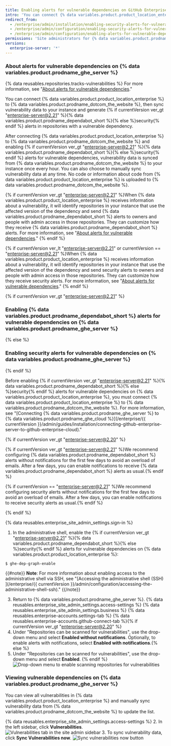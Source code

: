 ```yaml
---
title: Enabling alerts for vulnerable dependencies on GitHub Enterprise Server
intro: 'You can connect {% data variables.product.product_location_enterprise %} to {% data variables.product.prodname_ghe_cloud %} and enable {% if currentVersion ver_gt "enterprise-server@2.21" %}{% data variables.product.prodname_dependabot_short %}{% else %}security{% endif %} alerts for vulnerable dependencies in repositories in your instance.'
redirect_from:
  - /enterprise/admin/installation/enabling-security-alerts-for-vulnerable-dependencies-on-github-enterprise-server
  - /enterprise/admin/configuration/enabling-security-alerts-for-vulnerable-dependencies-on-github-enterprise-server
  - /enterprise/admin/configuration/enabling-alerts-for-vulnerable-dependencies-on-github-enterprise-server
permissions: 'Site administrators for {% data variables.product.prodname_ghe_server %} who are also owners of the connected {% data variables.product.prodname_ghe_cloud %} organization or enterprise account can enable {% if currentVersion ver_gt "enterprise-server@2.21" %}{% data variables.product.prodname_dependabot_short %}{% else %}security{% endif %} alerts for vulnerable dependencies on {% data variables.product.prodname_ghe_server %}.'
versions:
  enterprise-server: '*'
---
```


### About alerts for vulnerable dependencies on {% data variables.product.prodname_ghe_server %}

{% data reusables.repositories.tracks-vulnerabilities %} For more information, see "[About alerts for vulnerable dependencies](/github/managing-security-vulnerabilities/about-alerts-for-vulnerable-dependencies)."

You can connect {% data variables.product.product_location_enterprise %} to {% data variables.product.prodname_dotcom_the_website %}, then sync vulnerability data to your instance and generate {% if currentVersion ver_gt "enterprise-server@2.21" %}{% data variables.product.prodname_dependabot_short %}{% else %}security{% endif %} alerts in repositories with a vulnerable dependency.

After connecting {% data variables.product.product_location_enterprise %} to {% data variables.product.prodname_dotcom_the_website %} and enabling {% if currentVersion ver_gt "enterprise-server@2.21" %}{% data variables.product.prodname_dependabot_short %}{% else %}security{% endif %} alerts for vulnerable dependencies, vulnerability data is synced from {% data variables.product.prodname_dotcom_the_website %} to your instance once every hour. You can also choose to manually sync vulnerability data at any time. No code or information about code from {% data variables.product.product_location_enterprise %} is uploaded to {% data variables.product.prodname_dotcom_the_website %}.

{% if currentVersion ver_gt "enterprise-server@2.21" %}When {% data variables.product.product_location_enterprise %} receives information about a vulnerability, it will identify repositories in your instance that use the affected version of the dependency and send {% data variables.product.prodname_dependabot_short %} alerts to owners and people with admin access in those repositories. They can customize how they receive {% data variables.product.prodname_dependabot_short %} alerts. For more information, see "[About alerts for vulnerable dependencies](/github/managing-security-vulnerabilities/about-alerts-for-vulnerable-dependencies/#configuring-notifications-for-github-dependabot-alerts)."
{% endif %}

{% if currentVersion ver_lt "enterprise-server@2.21" or currentVersion == "enterprise-server@2.21" %}When {% data variables.product.product_location_enterprise %} receives information about a vulnerability, it will identify repositories in your instance that use the affected version of the dependency and send security alerts to owners and people with admin access in those repositories. They can customize how they receive security alerts. For more information, see "[About alerts for vulnerable dependencies](/github/managing-security-vulnerabilities/about-alerts-for-vulnerable-dependencies/#configuring-notifications-for-security-alerts)."
{% endif %}

{% if currentVersion ver_gt "enterprise-server@2.21" %}
### Enabling {% data variables.product.prodname_dependabot_short %} alerts for vulnerable dependencies on {% data variables.product.prodname_ghe_server %}
{% else %}
### Enabling security alerts for vulnerable dependencies on {% data variables.product.prodname_ghe_server %}
{% endif %}

Before enabling {% if currentVersion ver_gt "enterprise-server@2.21" %}{% data variables.product.prodname_dependabot_short %}{% else %}security{% endif %} alerts for vulnerable dependencies on {% data variables.product.product_location_enterprise %}, you must connect {% data variables.product.product_location_enterprise %} to {% data variables.product.prodname_dotcom_the_website %}. For more information, see "[Connecting {% data variables.product.prodname_ghe_server %} to {% data variables.product.prodname_ghe_cloud %}](/enterprise/{{ currentVersion }}/admin/guides/installation/connecting-github-enterprise-server-to-github-enterprise-cloud)."

{% if currentVersion ver_gt "enterprise-server@2.20" %} 

{% if currentVersion ver_gt "enterprise-server@2.21" %}We recommend configuring {% data variables.product.prodname_dependabot_short %} alerts without notifications for the first few days to avoid an overload of emails. After a few days, you can enable notifications to receive {% data variables.product.prodname_dependabot_short %} alerts as usual.{% endif %}

{% if currentVersion == "enterprise-server@2.21" %}We recommend configuring security alerts without notifications for the first few days to avoid an overload of emails. After a few days, you can enable notifications to receive security alerts as usual.{% endif %}

{% endif %}

{% data reusables.enterprise_site_admin_settings.sign-in %}
1. In the administrative shell, enable the {% if currentVersion ver_gt "enterprise-server@2.21" %}{% data variables.product.prodname_dependabot_short %}{% else %}security{% endif %} alerts for vulnerable dependencies on {% data variables.product.product_location_enterprise %}:
 ``` shell
$ ghe-dep-graph-enable
```
{{#note}}
**Note**: For more information about enabling access to the administrative shell via SSH, see "[Accessing the administrative shell (SSH)
](/enterprise/{{ currentVersion }}/admin/configuration/accessing-the-administrative-shell-ssh)."
{{/note}}

3. Return to {% data variables.product.prodname_ghe_server %}.
{% data reusables.enterprise_site_admin_settings.access-settings %}
{% data reusables.enterprise_site_admin_settings.business %}
{% data reusables.enterprise-accounts.settings-tab %}
{% data reusables.enterprise-accounts.github-connect-tab %}{% if currentVersion ver_gt "enterprise-server@2.20" %}
5. Under "Repositories can be scanned for vulnerabilities", use the drop-down menu and select **Enabled without notifications**. Optionally, to enable alerts with notifications, select **Enabled with notifications**.{% else %}
5. Under "Repositories can be scanned for vulnerabilities", use the drop-down menu and select **Enabled**.
{% endif %}
   ![Drop-down menu to enable scanning repositories for vulnerabilities](/assets/images/enterprise/site-admin-settings/enable-vulnerability-scanning-in-repositories.png)

### Viewing vulnerable dependencies on {% data variables.product.prodname_ghe_server %}

You can view all vulnerabilities in {% data variables.product.product_location_enterprise %} and manually sync vulnerability data from {% data variables.product.prodname_dotcom_the_website %} to update the list.

{% data reusables.enterprise_site_admin_settings.access-settings %}
2. In the left sidebar, click **Vulnerabilities**.
  ![Vulnerabilities tab in the site admin sidebar](/assets/images/enterprise/business-accounts/vulnerabilities-tab.png)
3. To sync vulnerability data, click **Sync Vulnerabilities now**.
  ![Sync vulnerabilities now button](/assets/images/enterprise/site-admin-settings/sync-vulnerabilities-button.png)
